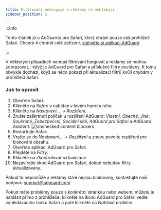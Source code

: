```yaml
---
title: Filtrování nefunguje a reklamy se neblokují
sidebar_position: 2
---
```


:::info

Tento článek je o AdGuardu pro Safari, který chrání pouze váš prohlížeč Safari. Chcete-li chránit celé zařízení, [stáhněte si aplikaci AdGuard](https://agrd.io/download-kb-adblock)

:::

V některých případech nemusí filtrování fungovat a reklamy se mohou zobrazovat, i když je AdGuard pro Safari a příslušné filtry povoleny. K tomu obvykle dochází, když se něco pokazí při aktualizací filtrů kvůli chybám v prohlížeči Safari.

### Jak to opravit

1. Otevřete Safari.
2. Klikněte na _Safari_ v nabídce v levém horním rohu.
3. Klikněte na _Nastavení…_ → _Rozšíření_.
4. Zrušte zaškrtnutí políček u rozšíření AdGuard: _Vlastní_, _Obecné_, _Jiné_, _Soukromí_, _Zabezpečení_, _Sociální sítě_, _AdGuard pro Safari_ a _AdGuard Asistent_.
 ![Unchecked content blockers](https://cdn.adtidy.org/content/Kb/ad_blocker/safari/adg-safari-unchecked-cbs.png)
5. Restartujte Safari.
6. Vraťte se do _Nastavení..._ → _Rozšíření_ a znovu povolte rozšíření pro blokování obsahu.
7. Otevřete aplikaci AdGuard pro Safari.
8. Přejděte na _Filtry_.
9. Klikněte na _Zkontrolovat aktualizace_.
10. Nezavírejte okno AdGuard pro Safari, dokud nebudou filtry aktualizovány.

Pokud to nepomůže a reklamy stále nejsou blokovány, kontaktujte naši podporu support@adguard.com.

Pokud máte problémy pouze s konkrétní stránkou nebo webem, můžete je nahlásit přímo z prohlížeče: klikněte na ikonu AdGuard pro Safari vedle vyhledávacího řádku Safari a poté klikněte na _Nahlásit problém_.
